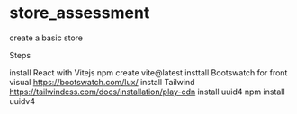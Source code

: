 # store_assessment
create a basic store


Steps

install React with Vitejs 
npm create vite@latest
insttall Bootswatch for front visual
https://bootswatch.com/lux/
install Tailwind
https://tailwindcss.com/docs/installation/play-cdn
install uuid4
npm install uuidv4
